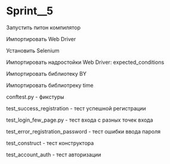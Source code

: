 # Sprint__5

Запустить питон компилятор

Импортировать Web Driver

Установить Selenium

Импортировать надростойки Web Driver: expected_conditions

Импортировать библиотеку BY

Импортировать библиотреку time 


conftest.py - фикстуры

test_success_registration - тест успешной регистрации

test_login_few_page.py - тест входа с разных точек входа

test_error_registration_password - тест ошибки ввода пароля

test_construct - тест конструктора

test_account_auth - тест авторизации



